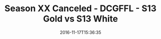 ---
title: Season XX Canceled - DCGFFL - S13 Gold vs S13 White
teams-score:
- team: _teams/s13-gold.md
  score: 32
- team: _teams/s13-white.md
  score: 13
mvp: A. Hines (Gold), K. Malcolm (White)
game-ball: M. Patel (Gold), L. Womack (White)
sportsperson: ''
season: 13
week:
date: '2016-11-17T15:36:35'
pageid: season-13-playoffs-november-13-2016-4816-vs-4830
---